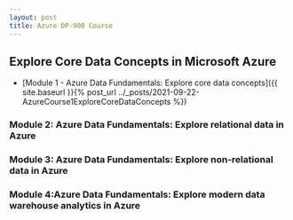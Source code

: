 ```yaml
---
layout: post
title: Azure DP-900 Course
---
```

## Explore Core Data Concepts in Microsoft Azure
* [Module 1 - Azure Data Fundamentals: Explore core data concepts]({{ site.baseurl }}{% post_url ../_posts/2021-09-22-AzureCourse1ExploreCoreDataConcepts %})
### Module 2: Azure Data Fundamentals: Explore relational data in Azure
### Module 3: Azure Data Fundamentals: Explore non-relational data in Azure
### Module 4:Azure Data Fundamentals: Explore modern data warehouse analytics in Azure


